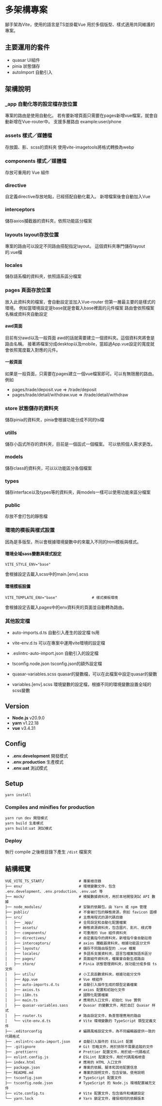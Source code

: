 # 多架構專案
腳手架為Vite，使用的語言是TS並掛載Vue
用於多個版型、樣式適用共同維護的專案。

## 主要運用的套件

- quasar UI組件
- pinia 狀態儲存
- autoImport 自動引入

## 架構說明

### _app 自動化等的設定檔存放位置
專案的路由是使用自動化。
若有要新增頁面只需要在pages新增vue檔案，就會自動新增在Vue-router中。
支援多層路由 example:user/phone

### assets 樣式／媒體檔
存放圖、影、scss的資料夾
使用vite-imagetools將格式轉換為webp


### components 樣式／媒體檔
存放可重用的 Vue 組件

### directive
自定義directive存放地點，已經搭配自動化載入。
新增檔案後會自動加入Vue

### interceptors
儲存axios攔截器的資料夾，依照功能區分檔案

### layouts layout存放位置
專案的路由可以設定不同路由搭配指定layout。
這個資料夾專門儲存layout的.vue檔

### locales
儲存語系檔的資料夾，依照語系區分檔案

### pages 頁面存放位置
放入此資料夾的檔案，會自動設定並加入Vue-router
但第一層最主要的是樣式的環境。
例如當環境設定是base就是會載入base裡面的元件檔案
路由會依照檔案名稱或資料夾自動設定

#### awd頁面
目前有分awd以及一般頁面
awd的話就需要建立一個資料夾。這個資料夾將會是路由名稱。
接著將檔案分成desktop以及mobile，當超過App.vue設定的寬度就會依照寬度載入對應的元件。

#### 一般頁面
如果是一般頁面，只需要在pages建立一個vue檔案即可。可以有無限層的路由。
例如
- pages/trade/deposit.vue => /trade/deposit
- pages/trade/detail/withdraw.vue => /trade/detail/withdraw

### store 狀態儲存的資料夾
儲存pinia的資料夾，pinia會根據功能分成不同的ts檔

### utills
儲存小函式所存的資料夾，目前是一個函式一個檔案。
可以依照個人需求更改。

### models
儲存class的資料夾，可以以功能區分各個檔案

### types
儲存interface以及types等的資料夾，與models一樣可以使用功能來區分檔案

### public
存放不會打包的靜態檔

### 環境的模板與樣式設置
因為是多版型，所以會根據環境變數中的來載入不同的html模板與樣式。
#### 環境全域sass變數與樣式設定
```
VITE_STYLE_ENV="base"
```
會根據設定去載入scss中的main.[env].scss

#### 環境模板設置
```
VITE_TEMPLATE_ENV="base"                # 樣式模板環境
```
會根據設定去載入pages中的env資料夾的頁面並自動轉為路由。
### 其他設定檔

- auto-imports.d.ts 自動引入產生的設定檔 ts用

- vite-env.d.ts 可以在專案中運用vite環境的設定檔

- .eslintrc-auto-import.json 自動引入的設定檔

- tsconfig.node.json tsconfig.json的額外設定檔

- quasar-variables.scss quasar的變數檔，可以在此檔案中設定quasar的變數

- variables.[env].scss 環境變數的設定檔，根據不同的環境變數設置全域的scss變數

## Version

- **Node.js** v20.9.0
- **yarn** v1.22.18
- **vue** v3.4.31

## Config

- **.env.development** 開發模式
- **.env.production** 生產模式
- **.env.uat** 測試模式

## Setup

```
yarn install
```

### Compiles and minifies for production

```
yarn run dev 開發模式
yarn build 生產模式
yarn build:uat 測試模式
```

### Deploy

執行 compile 之後根目錄下產生 `/dist` 檔案夾

## 結構概覽
```
VUE_VITE_TS_START/                # 專案根目錄
├── env/                          # 環境變數文件，包含 .env.development、.env.production、.env.uat 等
├── mock/                         # 模擬數據資料夾，用於本地開發測試 API 數據
├── node_modules/                 # 安裝的依賴包，由 Yarn 或 npm 管理
├── public/                       # 不會被打包的靜態資源，例如 favicon 圖標
├── src/                          # 主應用程式的源代碼目錄
│   ├── _app/                     # 全局設定和自動化配置檔案
│   ├── assets/                   # 靜態資源資料夾，包含圖片、影片、樣式等
│   ├── components/               # 可重用的 Vue 組件資料夾
│   ├── directives/               # 自定義指令的資料夾，新增指令會自動註冊
│   ├── interceptors/             # axios 攔截器資料夾，根據功能區分文件
│   ├── layouts/                  # 儲存不同路由版型的 .vue 檔案
│   ├── locales/                  # 多語系支援資料夾，語言包檔案按語系區分
│   ├── pages/                    # 頁面組件資料夾，檔案會自動生成路由
│   ├── store/                    # Pinia 狀態管理資料夾，按功能分成多個 ts 文件
│   ├── utils/                    # 小工具函數資料夾，根據功能分文件
│   ├── App.vue                   # Vue 根組件
│   ├── auto-imports.d.ts         # 自動引入插件生成的類型定義檔案
│   ├── axios.ts                  # axios 配置和初始化文件
│   ├── i18n.ts                   # 國際化配置檔案
│   ├── main.ts                   # 應用的入口文件，初始化 Vue 實例
│   ├── quasar-variables.sass     # Quasar 的變數文件，用於自訂 Quasar 样式
│   ├── router.ts                 # 路由設定文件，負責管理應用的路由
│   └── vite-env.d.ts             # Vite 環境變數的 TypeScript 類型定義文件
├── .editorconfig                 # 編碼風格設定文件，為不同編輯器提供一致的代碼格式
├── .eslintrc-auto-import.json    # 自動引入插件的 ESLint 配置
├── .gitignore                    # Git 忽略文件，用於排除不需要追蹤的文件
├── .prettierrc                   # Prettier 配置文件，用於統一代碼格式
├── eslint.config.js              # ESLint 配置文件，用於代碼風格檢查
├── index.html                    # 應用的 HTML 入口文件
├── package.json                  # 專案的依賴、腳本和其他配置信息
├── README.md                     # 專案的說明文件，包含安裝、使用說明
├── tsconfig.json                 # TypeScript 配置文件
├── tsconfig.node.json            # TypeScript 的 Node.js 環境配置補充文件
├── vite.config.ts                # Vite 配置文件，包含插件和構建設定
└── yarn.lock                     # Yarn 鎖定文件，確保相同的依賴版本
```

